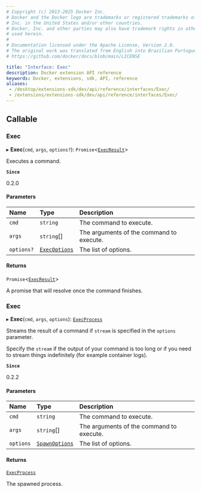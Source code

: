 ```yaml
---
# Copyright (c) 2013-2025 Docker Inc.
# Docker and the Docker logo are trademarks or registered trademarks of Docker,
# Inc. in the United States and/or other countries.
# Docker, Inc. and other parties may also have trademark rights in other terms
# used herein.
#
# Documentation licensed under the Apache License, Version 2.0.
# The original work was translated from English into Brazilian Portuguese.
# https://github.com/docker/docs/blob/main/LICENSE

title: "Interface: Exec"
description: Docker extension API reference
keywords: Docker, extensions, sdk, API, reference
aliases:
 - /desktop/extensions-sdk/dev/api/reference/interfaces/Exec/
 - /extensions/extensions-sdk/dev/api/reference/interfaces/Exec/
---
```

## Callable

### Exec

▸ **Exec**(`cmd`, `args`, `options?`): `Promise`<[`ExecResult`](ExecResult.md)\>

Executes a command.

**`Since`**

0.2.0

#### Parameters

| Name | Type | Description |
| :------ | :------ | :------ |
| `cmd` | `string` | The command to execute. |
| `args` | `string`[] | The arguments of the command to execute. |
| `options?` | [`ExecOptions`](ExecOptions.md) | The list of options. |

#### Returns

`Promise`<[`ExecResult`](ExecResult.md)\>

A promise that will resolve once the command finishes.

### Exec

▸ **Exec**(`cmd`, `args`, `options`): [`ExecProcess`](ExecProcess.md)

Streams the result of a command if `stream` is specified in the `options` parameter.

Specify the `stream` if the output of your command is too long or if you need to stream things indefinitely (for example container logs).

**`Since`**

0.2.2

#### Parameters

| Name | Type | Description |
| :------ | :------ | :------ |
| `cmd` | `string` | The command to execute. |
| `args` | `string`[] | The arguments of the command to execute. |
| `options` | [`SpawnOptions`](SpawnOptions.md) | The list of options. |

#### Returns

[`ExecProcess`](ExecProcess.md)

The spawned process.
